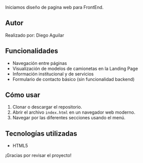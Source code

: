 Iniciamos diseño de pagina web para FrontEnd.

## Autor
Realizado por: Diego Aguilar

## Funcionalidades
- Navegación entre páginas
- Visualización de modelos de camionetas en la Landing Page
- Información institucional y de servicios
- Formulario de contacto básico (sin funcionalidad backend)

## Cómo usar
1. Clonar o descargar el repositorio.
2. Abrir el archivo `index.html` en un navegador web moderno.
3. Navegar por las diferentes secciones usando el menú.

## Tecnologías utilizadas
- HTML5

¡Gracias por revisar el proyecto!
